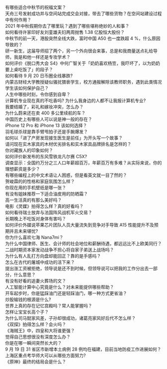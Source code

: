 有哪些适合中秋节的祝福文案？  
天舟三号发射成功并与空间站完成交会对接，带去了哪些货物？在空间站建设过程中有何作用？  
2021 年中秋假期你去了哪里玩？遇到了哪些堪称绝妙的人和事？  
如何看待许家印好友刘銮雄夫妇两周抛售 1.38 亿股恒大股份？  
中秋节的前一天，港股突然全线大跌，富时中国 A50 也一度跌超 4 %，什么原因导致的？  
研一新生，这届导师招了两个，另一个外向很会来事，总是和我商量送点礼给导师，我是和他一样还是专攻学术？  
如何评价《脱口秀大会 S4》中何广智关于「奶奶喜欢杨笠，我吓坏了，以为奶奶要上桌吃饭了」的段子？  
如何看待 9 月 20 日币圈全线暴跌?  
内蒙古财经大学教授疑似骚扰猥亵学生，校方通报解除该教师职务，遇到此类情况学生该如何保护自己？  
人生中哪些时刻，令你感到自卑？  
计算机专业现在真的不吃香吗? 为什么我身边的人都不让我报计算机专业?  
我要结婚了，彩礼和嫁妆冲突，怎么办？  
为什么蔚来还在卖 400 多公里续航的车？  
中国历史上有哪些人可以说是神一般的存在？  
iPhone 12 Pro 和 iPhone 13 该如何选择？  
羽毛球杀球是靠手臂甩拍子还是手腕爆发？  
如何以「进了产房发现接生医生是前任」为开头写一个故事？  
请问现在实木家具的木材优劣排名和实木家具品牌排名是怎样的？  
你对藏族人的印象如何？  
如何评价新发布的东风雪铁龙凡尔赛 C5X?  
调查显示：全国约万分之三人口年薪超百万，年薪百万有多难？从实际来说，你的理想薪资是多少？  
有哪些编程上的中文术语让人困惑，但是看英文就一目了然的？  
贺峻霖的的性格和家庭氛围怎么样？  
你现在用的手机壁纸是哪一张？  
有没有姐妹推荐一下适合油皮用的防晒霜？  
高一生活真的有那么美好吗？  
电影《灵媒》拍得怎么样？真的好看吗？  
如何看待瑞士放弃与法国阵风战机军火交易？  
长期晚上不吃饭对身体有害吗？  
如何评价外媒说苹果芯片团队人员大量流失到竞争对手导致 A15 性能提升不及预期并且未来堪忧?  
你为什么喜欢七海 Nana7mi？  
为什么中国律师、医生、会计师的社会地位和薪酬待遇，都远远比不上欧美同行？  
二战时期资本家发动战争不担心将自家子弟送上战场吗？  
为什么有人乱打方向盘却能回正？靠的是手感吗？  
怎么在古代的屠城中成功的活下来？  
提出涨工资被拒绝，领导说是还不到时候，但领导说可以把我的工作分出去一部分，什么意思？  
有没有好看的追妻火葬场的文？  
人工智能计算中心究竟是什么？对未来能提供哪些帮助？  
开车起步时，你是猛踩油门还是轻踩油门，哪一种方式更省油？  
炒股输钱的根源是什么?  
世界上真的存在记忆宫殿吗？常人能掌握吗？  
怎样让宝宝长高个子？  
为什么司马懿家风差，子孙却很成功，诸葛亮家风好后代不怎么样？  
《双探》拍得怎么样？会火吗？  
《海贼王》中，四皇和大将谁更强？  
觉得自己思想很没有深度怎么办？  
你是在哪一瞬间突然长大的？  
9 月 19 日 31 省区市新增本土病例 28 例均在福建，目前当地防疫工作进展如何？  
上海区重点考华师大可以从哪些方面努力?  
《原神》最终的结局会是什么？  
